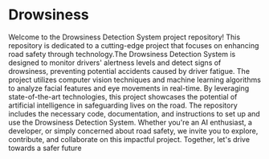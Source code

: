 # Drowsiness
Welcome to the Drowsiness Detection System project repository! This repository is dedicated to a cutting-edge project that focuses on enhancing road safety through technology.The Drowsiness Detection System is designed to monitor drivers' alertness levels and detect signs of drowsiness, preventing potential accidents caused by driver fatigue. The project utilizes computer vision techniques and machine learning algorithms to analyze facial features and eye movements in real-time. By leveraging state-of-the-art technologies, this project showcases the potential of artificial intelligence in safeguarding lives on the road. The repository includes the necessary code, documentation, and instructions to set up and use the Drowsiness Detection System. Whether you're an AI enthusiast, a developer, or simply concerned about road safety, we invite you to explore, contribute, and collaborate on this impactful project. Together, let's drive towards a safer future
